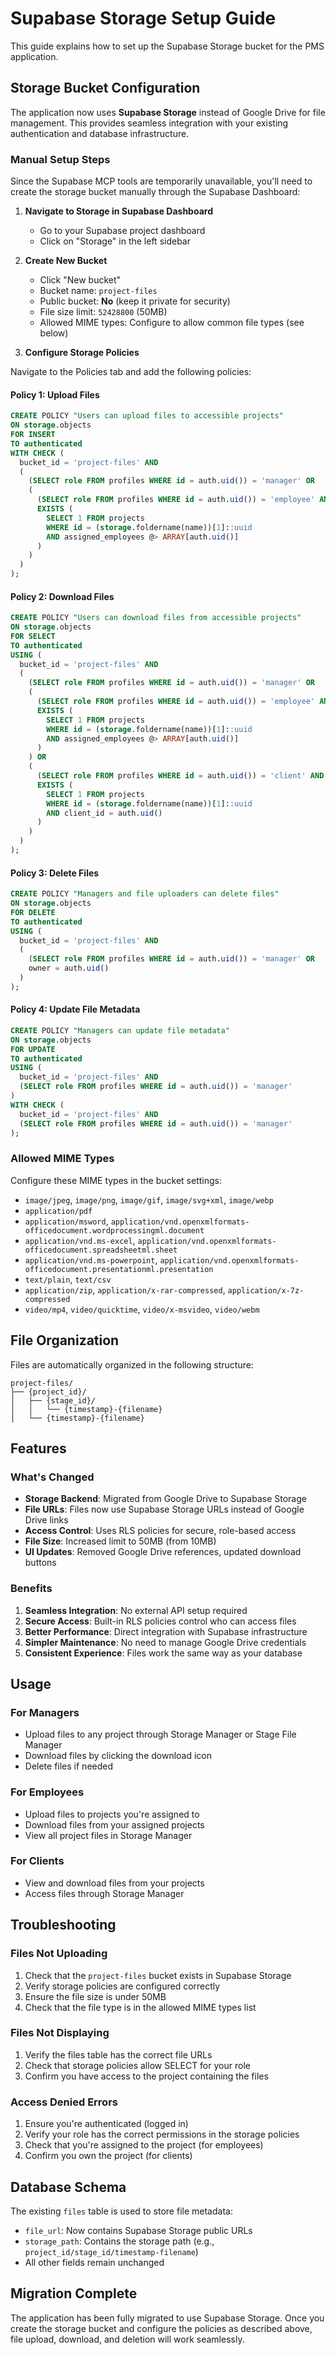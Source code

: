 # Supabase Storage Setup Guide

This guide explains how to set up the Supabase Storage bucket for the PMS application.

## Storage Bucket Configuration

The application now uses **Supabase Storage** instead of Google Drive for file management. This provides seamless integration with your existing authentication and database infrastructure.

### Manual Setup Steps

Since the Supabase MCP tools are temporarily unavailable, you'll need to create the storage bucket manually through the Supabase Dashboard:

1. **Navigate to Storage in Supabase Dashboard**
   - Go to your Supabase project dashboard
   - Click on "Storage" in the left sidebar

2. **Create New Bucket**
   - Click "New bucket"
   - Bucket name: `project-files`
   - Public bucket: **No** (keep it private for security)
   - File size limit: `52428800` (50MB)
   - Allowed MIME types: Configure to allow common file types (see below)

3. **Configure Storage Policies**

Navigate to the Policies tab and add the following policies:

#### Policy 1: Upload Files
```sql
CREATE POLICY "Users can upload files to accessible projects"
ON storage.objects
FOR INSERT
TO authenticated
WITH CHECK (
  bucket_id = 'project-files' AND
  (
    (SELECT role FROM profiles WHERE id = auth.uid()) = 'manager' OR
    (
      (SELECT role FROM profiles WHERE id = auth.uid()) = 'employee' AND
      EXISTS (
        SELECT 1 FROM projects
        WHERE id = (storage.foldername(name))[1]::uuid
        AND assigned_employees @> ARRAY[auth.uid()]
      )
    )
  )
);
```

#### Policy 2: Download Files
```sql
CREATE POLICY "Users can download files from accessible projects"
ON storage.objects
FOR SELECT
TO authenticated
USING (
  bucket_id = 'project-files' AND
  (
    (SELECT role FROM profiles WHERE id = auth.uid()) = 'manager' OR
    (
      (SELECT role FROM profiles WHERE id = auth.uid()) = 'employee' AND
      EXISTS (
        SELECT 1 FROM projects
        WHERE id = (storage.foldername(name))[1]::uuid
        AND assigned_employees @> ARRAY[auth.uid()]
      )
    ) OR
    (
      (SELECT role FROM profiles WHERE id = auth.uid()) = 'client' AND
      EXISTS (
        SELECT 1 FROM projects
        WHERE id = (storage.foldername(name))[1]::uuid
        AND client_id = auth.uid()
      )
    )
  )
);
```

#### Policy 3: Delete Files
```sql
CREATE POLICY "Managers and file uploaders can delete files"
ON storage.objects
FOR DELETE
TO authenticated
USING (
  bucket_id = 'project-files' AND
  (
    (SELECT role FROM profiles WHERE id = auth.uid()) = 'manager' OR
    owner = auth.uid()
  )
);
```

#### Policy 4: Update File Metadata
```sql
CREATE POLICY "Managers can update file metadata"
ON storage.objects
FOR UPDATE
TO authenticated
USING (
  bucket_id = 'project-files' AND
  (SELECT role FROM profiles WHERE id = auth.uid()) = 'manager'
)
WITH CHECK (
  bucket_id = 'project-files' AND
  (SELECT role FROM profiles WHERE id = auth.uid()) = 'manager'
);
```

### Allowed MIME Types

Configure these MIME types in the bucket settings:
- `image/jpeg`, `image/png`, `image/gif`, `image/svg+xml`, `image/webp`
- `application/pdf`
- `application/msword`, `application/vnd.openxmlformats-officedocument.wordprocessingml.document`
- `application/vnd.ms-excel`, `application/vnd.openxmlformats-officedocument.spreadsheetml.sheet`
- `application/vnd.ms-powerpoint`, `application/vnd.openxmlformats-officedocument.presentationml.presentation`
- `text/plain`, `text/csv`
- `application/zip`, `application/x-rar-compressed`, `application/x-7z-compressed`
- `video/mp4`, `video/quicktime`, `video/x-msvideo`, `video/webm`

## File Organization

Files are automatically organized in the following structure:
```
project-files/
├── {project_id}/
│   ├── {stage_id}/
│   │   └── {timestamp}-{filename}
│   └── {timestamp}-{filename}
```

## Features

### What's Changed
- **Storage Backend**: Migrated from Google Drive to Supabase Storage
- **File URLs**: Files now use Supabase Storage URLs instead of Google Drive links
- **Access Control**: Uses RLS policies for secure, role-based access
- **File Size**: Increased limit to 50MB (from 10MB)
- **UI Updates**: Removed Google Drive references, updated download buttons

### Benefits
1. **Seamless Integration**: No external API setup required
2. **Secure Access**: Built-in RLS policies control who can access files
3. **Better Performance**: Direct integration with Supabase infrastructure
4. **Simpler Maintenance**: No need to manage Google Drive credentials
5. **Consistent Experience**: Files work the same way as your database

## Usage

### For Managers
- Upload files to any project through Storage Manager or Stage File Manager
- Download files by clicking the download icon
- Delete files if needed

### For Employees
- Upload files to projects you're assigned to
- Download files from your assigned projects
- View all project files in Storage Manager

### For Clients
- View and download files from your projects
- Access files through Storage Manager

## Troubleshooting

### Files Not Uploading
1. Check that the `project-files` bucket exists in Supabase Storage
2. Verify storage policies are configured correctly
3. Ensure the file size is under 50MB
4. Check that the file type is in the allowed MIME types list

### Files Not Displaying
1. Verify the files table has the correct file URLs
2. Check that storage policies allow SELECT for your role
3. Confirm you have access to the project containing the files

### Access Denied Errors
1. Ensure you're authenticated (logged in)
2. Verify your role has the correct permissions in the storage policies
3. Check that you're assigned to the project (for employees)
4. Confirm you own the project (for clients)

## Database Schema

The existing `files` table is used to store file metadata:
- `file_url`: Now contains Supabase Storage public URLs
- `storage_path`: Contains the storage path (e.g., `project_id/stage_id/timestamp-filename`)
- All other fields remain unchanged

## Migration Complete

The application has been fully migrated to use Supabase Storage. Once you create the storage bucket and configure the policies as described above, file upload, download, and deletion will work seamlessly.
